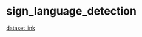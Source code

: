 # sign_language_detection

[dataset link](https://www.kaggle.com/datasets/narasimhapujith/sign-language?select=asl_dataset)
